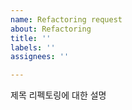 ```yaml
---
name: Refactoring request
about: Refactoring
title: ''
labels: ''
assignees: ''

---
```


제목
리펙토링에 대한 설명
